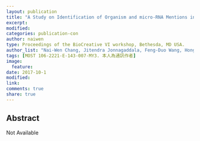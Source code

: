 ```yaml
---
layout: publication
title: "A Study on Identification of Organism and micro-RNA Mentions in Figure Captions"
excerpt:
modified:
categories: publication-con
author: naiwen
type: Proceedings of the BioCreative VI workshop, Bethesda, MD USA.
author_list: "Nai-Wen Chang, Jitendra Jonnagaddala, Feng-Duo Wang, Hong-Jie Dai"
tags: [MOST 106-2221-E-143-007-MY3. 本人為通訊作者]
image:
  feature:
date: 2017-10-1
modified: 
link: 
comments: true
share: true
---
```


## Abstract

Not Available 